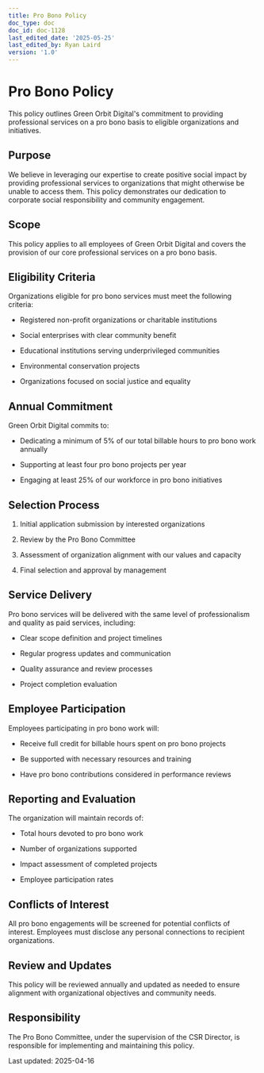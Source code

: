 ```yaml
---
title: Pro Bono Policy
doc_type: doc
doc_id: doc-1128
last_edited_date: '2025-05-25'
last_edited_by: Ryan Laird
version: '1.0'
---
```


# Pro Bono Policy

This policy outlines Green Orbit Digital's commitment to providing professional services on a pro bono basis to eligible organizations and initiatives.

## Purpose

We believe in leveraging our expertise to create positive social impact by providing professional services to organizations that might otherwise be unable to access them. This policy demonstrates our dedication to corporate social responsibility and community engagement.

## Scope

This policy applies to all employees of Green Orbit Digital and covers the provision of our core professional services on a pro bono basis.

## Eligibility Criteria

Organizations eligible for pro bono services must meet the following criteria:

- Registered non-profit organizations or charitable institutions

- Social enterprises with clear community benefit

- Educational institutions serving underprivileged communities

- Environmental conservation projects

- Organizations focused on social justice and equality

## Annual Commitment

Green Orbit Digital commits to:

- Dedicating a minimum of 5% of our total billable hours to pro bono work annually

- Supporting at least four pro bono projects per year

- Engaging at least 25% of our workforce in pro bono initiatives

## Selection Process

1. Initial application submission by interested organizations

1. Review by the Pro Bono Committee

1. Assessment of organization alignment with our values and capacity

1. Final selection and approval by management

## Service Delivery

Pro bono services will be delivered with the same level of professionalism and quality as paid services, including:

- Clear scope definition and project timelines

- Regular progress updates and communication

- Quality assurance and review processes

- Project completion evaluation

## Employee Participation

Employees participating in pro bono work will:

- Receive full credit for billable hours spent on pro bono projects

- Be supported with necessary resources and training

- Have pro bono contributions considered in performance reviews

## Reporting and Evaluation

The organization will maintain records of:

- Total hours devoted to pro bono work

- Number of organizations supported

- Impact assessment of completed projects

- Employee participation rates

## Conflicts of Interest

All pro bono engagements will be screened for potential conflicts of interest. Employees must disclose any personal connections to recipient organizations.

## Review and Updates

This policy will be reviewed annually and updated as needed to ensure alignment with organizational objectives and community needs.

## Responsibility

The Pro Bono Committee, under the supervision of the CSR Director, is responsible for implementing and maintaining this policy.

Last updated: 2025-04-16
